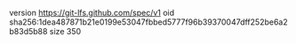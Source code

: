 version https://git-lfs.github.com/spec/v1
oid sha256:1dea487871b21e0199e53047fbbed5777f96b39370047dff252be6a2b83d5b88
size 350
